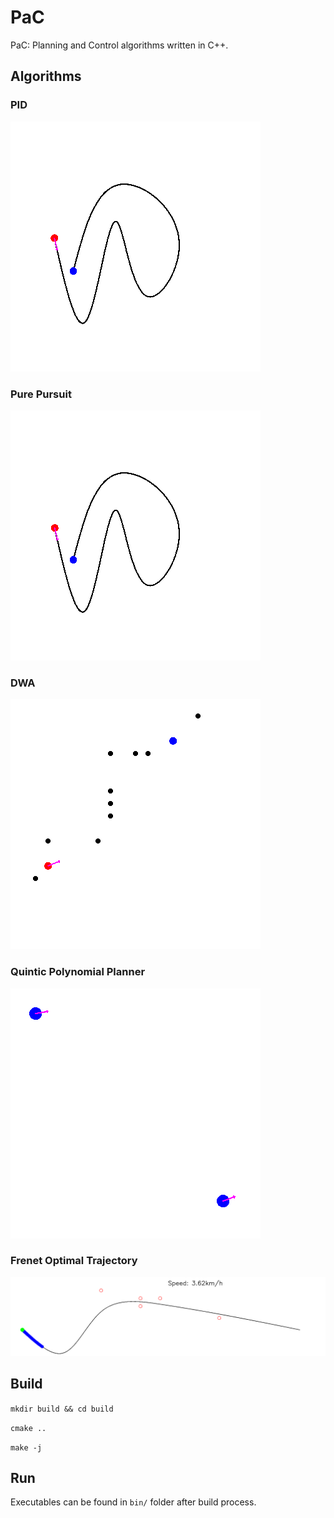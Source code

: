 # PaC
PaC: Planning and Control algorithms written in C++.

## Algorithms

### PID
![](gifs/pid.gif)
### Pure Pursuit
![](gifs/pp.gif)
### DWA
![](gifs/dwa.gif)
### Quintic Polynomial Planner
![](gifs/quintic.gif)
### Frenet Optimal Trajectory
![](gifs/frenet.gif)

## Build

`mkdir build && cd build`

`cmake ..`

`make -j`

## Run

Executables can be found in `bin/` folder after build process.
